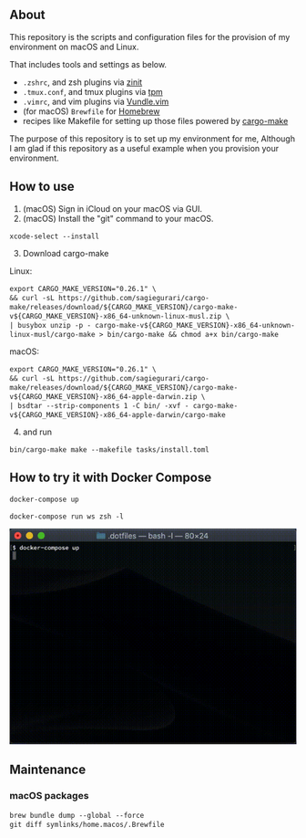 ## About

This repository is the scripts and configuration files for the provision of my environment on macOS and Linux.

That includes tools and settings as below.

- `.zshrc`, and zsh plugins via [zinit](https://github.com/zdharma/zinit)
- `.tmux.conf`, and tmux plugins via [tpm](https://github.com/tmux-plugins/tpm)
- `.vimrc`, and vim plugins via [Vundle.vim](https://github.com/VundleVim/Vundle.vim)
- (for macOS) `Brewfile` for [Homebrew](https://github.com/Homebrew/brew)
- recipes like Makefile for setting up those files powered by [cargo-make](https://github.com/sagiegurari/cargo-make)

The purpose of this repository is to set up my environment for me, Although I am glad if this repository as a useful example when you provision your environment.

## How to use

1. (macOS) Sign in iCloud on your macOS via GUI.
2. (macOS) Install the "git" command to your macOS.

```shellsession
xcode-select --install
```

3. Download cargo-make

Linux:

```shellsession
export CARGO_MAKE_VERSION="0.26.1" \
&& curl -sL https://github.com/sagiegurari/cargo-make/releases/download/${CARGO_MAKE_VERSION}/cargo-make-v${CARGO_MAKE_VERSION}-x86_64-unknown-linux-musl.zip \
| busybox unzip -p - cargo-make-v${CARGO_MAKE_VERSION}-x86_64-unknown-linux-musl/cargo-make > bin/cargo-make && chmod a+x bin/cargo-make
```

macOS:

```shellsession
export CARGO_MAKE_VERSION="0.26.1" \
&& curl -sL https://github.com/sagiegurari/cargo-make/releases/download/${CARGO_MAKE_VERSION}/cargo-make-v${CARGO_MAKE_VERSION}-x86_64-apple-darwin.zip \
| bsdtar --strip-components 1 -C bin/ -xvf - cargo-make-v${CARGO_MAKE_VERSION}-x86_64-apple-darwin/cargo-make
```

4. and run

```shellsession
bin/cargo-make make --makefile tasks/install.toml
```

## How to try it with Docker Compose

```shellsession
docker-compose up
```

```shellsession
docker-compose run ws zsh -l
```

![Try with Docker Compose](docs/images/try-with-docker-compose.gif)

## Maintenance

### macOS packages

```shellsession
brew bundle dump --global --force
git diff symlinks/home.macos/.Brewfile
```
